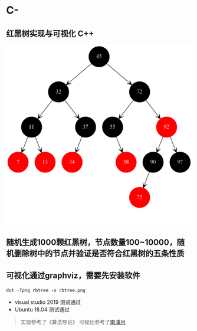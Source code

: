 # C-

## 红黑树实现与可视化 C++

![](./delete20.png)

## 随机生成1000颗红黑树，节点数量100~10000，随机删除树中的节点并验证是否符合红黑树的五条性质

## 可视化通过graphviz，需要先安装软件

`dot -Tpng rbtree -o rbtree.png`

* visual studio 2019 测试通过
* Ubuntu 18.04 测试通过

> 实现参考了《算法导论》
> 可视化参考了[南浦月](https://blog.nanpuyue.com/2019/054.html)
